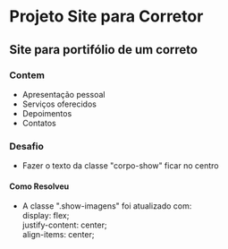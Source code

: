 # Projeto Site para Corretor

## Site para portifólio de um correto

### Contem
- Apresentação pessoal
- Serviços oferecidos
- Depoimentos
- Contatos

### Desafio
- Fazer o texto da classe "corpo-show" ficar no centro
#### Como Resolveu
- A classe ".show-imagens" foi atualizado com: <br>
    display: flex;<br>
    justify-content: center;<br>
    align-items: center;<br>


